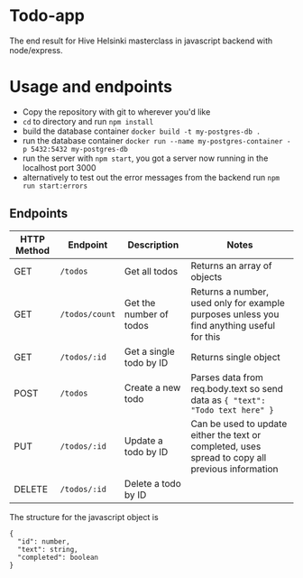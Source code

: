 # Todo-app

The end result for Hive Helsinki masterclass in javascript backend with node/express.

# Usage and endpoints

- Copy the repository with git to wherever you'd like
- `cd` to directory and run `npm install`
- build the database container `docker build -t my-postgres-db .`
- run the database container `docker run --name my-postgres-container -p 5432:5432 my-postgres-db`
- run the server with `npm start`, you got a server now running in the localhost port 3000
- alternatively to test out the error messages from the backend run `npm run start:errors`

## Endpoints

| HTTP Method | Endpoint       | Description             | Notes                                                                                            |
| ----------- | -------------- | ----------------------- | ------------------------------------------------------------------------------------------------ |
| GET         | `/todos`       | Get all todos           | Returns an array of objects                                                                      |
| GET         | `/todos/count` | Get the number of todos | Returns a number, used only for example purposes unless you find anything useful for this        |
| GET         | `/todos/:id`   | Get a single todo by ID | Returns single object                                                                            |
| POST        | `/todos`       | Create a new todo       | Parses data from req.body.text so send data as `{ "text": "Todo text here" }`                    |
| PUT         | `/todos/:id`   | Update a todo by ID     | Can be used to update either the text or completed, uses spread to copy all previous information |
| DELETE      | `/todos/:id`   | Delete a todo by ID     |                                                                                                  |

The structure for the javascript object is

```
{
  "id": number,
  "text": string,
  "completed": boolean
}
```
